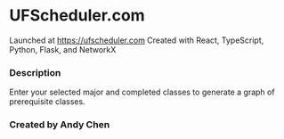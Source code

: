 # UFScheduler.com

Launched at https://ufscheduler.com
Created with React, TypeScript, Python, Flask, and NetworkX

### Description

Enter your selected major and completed classes 
to generate a graph of prerequisite classes.

### Created by Andy Chen